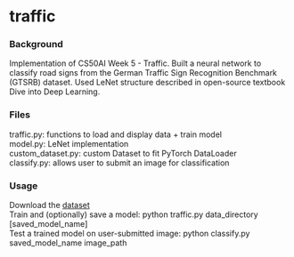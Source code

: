 ﻿# traffic
### Background
Implementation of CS50AI Week 5 - Traffic. Built a neural
network to classify road signs from the German Traffic
Sign Recognition Benchmark (GTSRB) dataset. Used LeNet 
structure described in open-source textbook Dive into Deep
Learning.

### Files
traffic.py: functions to load and display data + train model\
model.py: LeNet implementation\
custom_dataset.py: custom Dataset to fit PyTorch DataLoader\
classify.py: allows user to submit an image for classification

### Usage
Download the [dataset](https://cdn.cs50.net/ai/2020/x/projects/5/gtsrb.zip)\
Train and (optionally) save a model: python traffic.py data_directory [saved_model_name]\
Test a trained model on user-submitted image: python classify.py saved_model_name image_path

